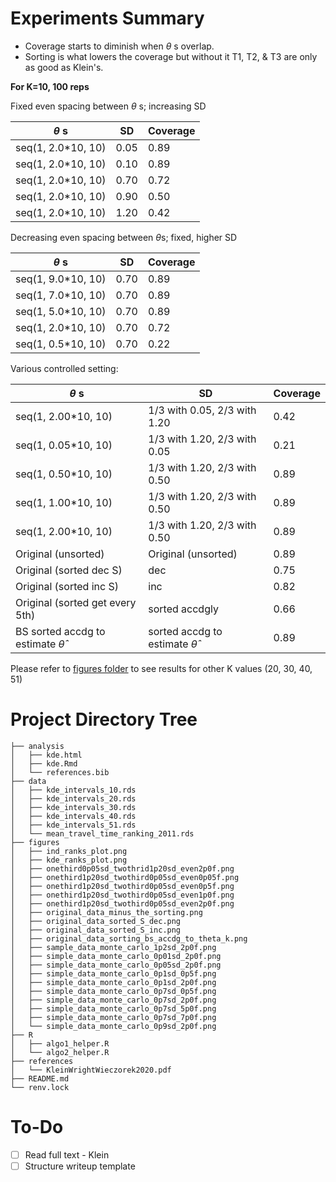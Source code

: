 # Experiments Summary

- Coverage starts to diminish when $\theta$ s overlap.
- Sorting is what lowers the coverage but without it T1, T2, & T3 are only as good as Klein's.

**For K=10, 100 reps**

Fixed even spacing between $\theta$ s; increasing SD

| $\theta$ s      | SD    | Coverage |
|----------------------|-------|----------|
| seq(1, 2.0*10, 10)   | 0.05  | 0.89     |
| seq(1, 2.0*10, 10)   | 0.10  | 0.89     |
| seq(1, 2.0*10, 10)   | 0.70  | 0.72     |
| seq(1, 2.0*10, 10)   | 0.90  | 0.50     |
| seq(1, 2.0*10, 10)   | 1.20  | 0.42     |


Decreasing even spacing between $\theta$s; fixed, higher SD

| $\theta$ s      | SD    | Coverage |
|----------------------|-------|----------|
| seq(1, 9.0*10, 10)   | 0.70  | 0.89     |
| seq(1, 7.0*10, 10)   | 0.70  | 0.89     |
| seq(1, 5.0*10, 10)   | 0.70  | 0.89     |
| seq(1, 2.0*10, 10)   | 0.70  | 0.72     |
| seq(1, 0.5*10, 10)   | 0.70  | 0.22     |

 
Various controlled setting:
 
| $\theta$ s      | SD                      | Coverage |
|----------------------|----------------------------------------|----------|
| seq(1, 2.00*10, 10)  | 1/3 with 0.05, 2/3 with 1.20            | 0.42     |
| seq(1, 0.05*10, 10)  | 1/3 with 1.20, 2/3 with 0.05            | 0.21     |
| seq(1, 0.50*10, 10)  | 1/3 with 1.20, 2/3 with 0.50            | 0.89     |
| seq(1, 1.00*10, 10)  | 1/3 with 1.20, 2/3 with 0.50            | 0.89     |
| seq(1, 2.00*10, 10)  | 1/3 with 1.20, 2/3 with 0.50            | 0.89     |
| Original (unsorted) | Original (unsorted)                      | 0.89     |
| Original (sorted dec S) | dec                      | 0.75     |
| Original (sorted inc S) | inc                    | 0.82     |
| Original (sorted get every 5th) | sorted accdgly                | 0.66     |
| BS sorted accdg to estimate $\hat{\theta}$ | sorted accdg to estimate $\hat{\theta}$               | 0.89     |

Please refer to [figures folder](https://github.com/ShaineRosewel/kde-ranking/tree/master/figures) to see results for other K values (20, 30, 40, 51)


# Project Directory Tree

    ├── analysis
    │   ├── kde.html
    │   ├── kde.Rmd
    │   └── references.bib
    ├── data
    │   ├── kde_intervals_10.rds
    │   ├── kde_intervals_20.rds
    │   ├── kde_intervals_30.rds
    │   ├── kde_intervals_40.rds
    │   ├── kde_intervals_51.rds
    │   └── mean_travel_time_ranking_2011.rds
    ├── figures
    │   ├── ind_ranks_plot.png
    │   ├── kde_ranks_plot.png
    │   ├── onethird0p05sd_twothrid1p20sd_even2p0f.png
    │   ├── onethird1p20sd_twothird0p05sd_even0p05f.png
    │   ├── onethird1p20sd_twothird0p05sd_even0p5f.png
    │   ├── onethird1p20sd_twothird0p05sd_even1p0f.png
    │   ├── onethird1p20sd_twothird0p05sd_even2p0f.png
    │   ├── original_data_minus_the_sorting.png
    │   ├── original_data_sorted_S_dec.png
    │   ├── original_data_sorted_S_inc.png
    │   ├── original_data_sorting_bs_accdg_to_theta_k.png
    │   ├── sample_data_monte_carlo_1p2sd_2p0f.png
    │   ├── simple_data_monte_carlo_0p01sd_2p0f.png
    │   ├── simple_data_monte_carlo_0p05sd_2p0f.png
    │   ├── simple_data_monte_carlo_0p1sd_0p5f.png
    │   ├── simple_data_monte_carlo_0p1sd_2p0f.png
    │   ├── simple_data_monte_carlo_0p7sd_0p5f.png
    │   ├── simple_data_monte_carlo_0p7sd_2p0f.png
    │   ├── simple_data_monte_carlo_0p7sd_5p0f.png
    │   ├── simple_data_monte_carlo_0p7sd_7p0f.png
    │   └── simple_data_monte_carlo_0p9sd_2p0f.png
    ├── R
    │   ├── algo1_helper.R
    │   └── algo2_helper.R
    ├── references
    │   └── KleinWrightWieczorek2020.pdf
    ├── README.md
    └── renv.lock
  
# To-Do

- [ ] Read full text - Klein
- [ ] Structure writeup template
